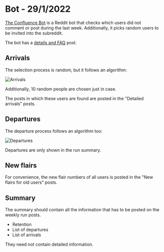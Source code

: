 # Bot - 29/1/2022

[The Confluence Bot](https://www.reddit.com/user/TheconfluenceBOT) is a Reddit bot that checks which users did not comment or post during the last week. Additionally, it picks random users to be invited into the subreddit.

The bot has a [details and FAQ](https://www.reddit.com/user/theconfluenceBOT/comments/ks2m4w/instructions_and_faq/) post.

## Arrivals

The selection process is random, but it follows an algorithm:

![Arrivals](https://i.imgur.com/lWHrfAN.jpeg)

Additionally, 10 random people are chosen just in case.

The posts in which these users are found are posted in the "Detailed arrivals" posts.

## Departures

The departure process follows an algorithm too:

![Departures](https://i.imgur.com/P3BTMKJ.jpeg)

Departures are only shown in the run summary.

## New flairs

For convenience, the new flair numbers of all users is posted in the "New flairs for old users" posts.

## Summary

The summary should contain all the information that has to be posted on the weekly run posts.

- Retention
- List of departures
- List of arrivals

They need not contain detailed information.